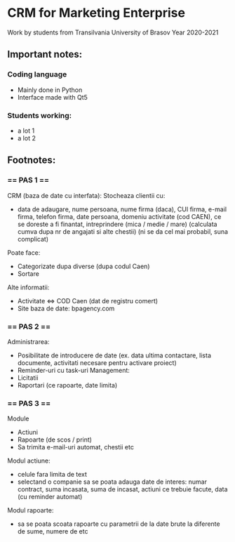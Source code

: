 CRM for Marketing Enterprise
==========================================

Work by students from Transilvania University of Brasov 
Year 2020-2021

## Important notes:
### Coding language
 - Mainly done in Python
 - Interface made with Qt5
 
### Students working:
 - a lot 1
 - a lot 2
 
## Footnotes:

### == PAS 1 ==

CRM (baza de date cu interfata):
Stocheaza clientii cu:
 - data de adaugare, nume persoana, nume firma (daca), CUI firma, e-mail firma, telefon firma, date persoana, domeniu activitate (cod CAEN), ce se doreste a fi finantat, intreprindere (mica / medie / mare) (calculata cumva dupa nr de angajati si alte chestii) (ni se da cel mai probabil, suna complicat)

Poate face:
 - Categorizate dupa diverse (dupa codul Caen)
 - Sortare

Alte informatii:
 - Activitate <=> COD Caen (dat de registru comert)
 - Site baza de date: bpagency.com

### == PAS 2 ==

Administrarea:
 - Posibilitate de introducere de date (ex. data ultima contactare, lista documente, activitati necesare pentru activare proiect)
 - Reminder-uri cu task-uri
Management:
 - Licitatii
 - Raportari (ce rapoarte, date limita)

### == PAS 3 ==

Module
 - Actiuni
 - Rapoarte (de scos / print)
 - Sa trimita e-mail-uri automat, chestii etc

Modul actiune:
 - celule fara limita de text
 - selectand o companie sa se poata adauga date de interes: numar contract, suma incasata, suma de incasat, actiuni ce trebuie facute, data (cu reminder automat)

Modul rapoarte:
 - sa se poata scoata rapoarte cu parametrii de la date brute la diferente de sume, numere de etc
